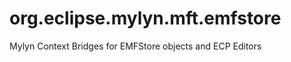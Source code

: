 org.eclipse.mylyn.mft.emfstore
==============================

Mylyn Context Bridges for EMFStore objects and ECP Editors
